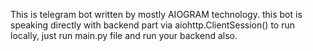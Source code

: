 This is telegram bot written by mostly AIOGRAM technology.
this bot is speaking directly with backend part via aiohttp.ClientSession()
to run locally, just run main.py file and run your backend also.